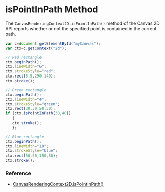 # isPointInPath Method

The ``CanvasRenderingContext2D.isPointInPath()`` method of the Canvas 2D API reports whether or not the specified point is contained in the current path.

```javascript
var c=document.getElementById("myCanvas");
var ctx=c.getContext("2d");

// Red rectangle
ctx.beginPath();
ctx.lineWidth="6";
ctx.strokeStyle="red";
ctx.rect(5,5,290,140); 
ctx.stroke();

// Green rectangle
ctx.beginPath();
ctx.lineWidth="4";
ctx.strokeStyle="green";
ctx.rect(30,30,50,50);
if (ctx.isPointInPath(30,40))
   {
   ctx.stroke();
   };

// Blue rectangle
ctx.beginPath();
ctx.lineWidth="10";
ctx.strokeStyle="blue";
ctx.rect(50,50,150,80);
ctx.stroke();
```

### Reference

* [CanvasRenderingContext2D.isPointInPath()](https://developer.mozilla.org/en-US/docs/Web/API/CanvasRenderingContext2D/isPointInPath)